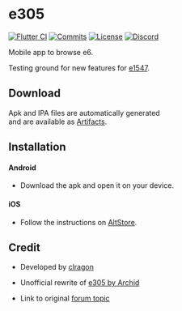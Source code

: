 # e305

[![Flutter CI](https://github.com/clragon/e305/actions/workflows/push.yaml/badge.svg)](https://github.com/clragon/e305/actions/workflows/push.yaml)
[![Commits](https://badgen.net/github/last-commit/clragon/e305)](https://github.com/clragon/e305/commits/master)
[![License](https://img.shields.io/github/license/clragon/e1547)](blob/master/LICENSE)
[![Discord](https://img.shields.io/discord/763321712766877727.svg?label=&logo=discord&logoColor=ffffff&color=7389D8&labelColor=6A7EC2)](https://discord.gg/MRwKGqfmUz)

Mobile app to browse e6.

Testing ground for new features for [e1547](https://github.com/clragon/e1547).

## Download  
  
Apk and IPA files are automatically generated   
and are available as [Artifacts](https://github.com/clragon/e305/actions/workflows/push.yaml).

## Installation

#### Android

- Download the apk and open it on your device.  

#### iOS

- Follow the instructions on [AltStore](https://altstore.io/).


## Credit

- Developed by [clragon](https://github.com/clragon)

- Unofficial rewrite of [e305 by Archid](https://github.com/Archid-Arcadia/e305)

- Link to original [forum topic](https://e926.net/forum_topics/25785)

